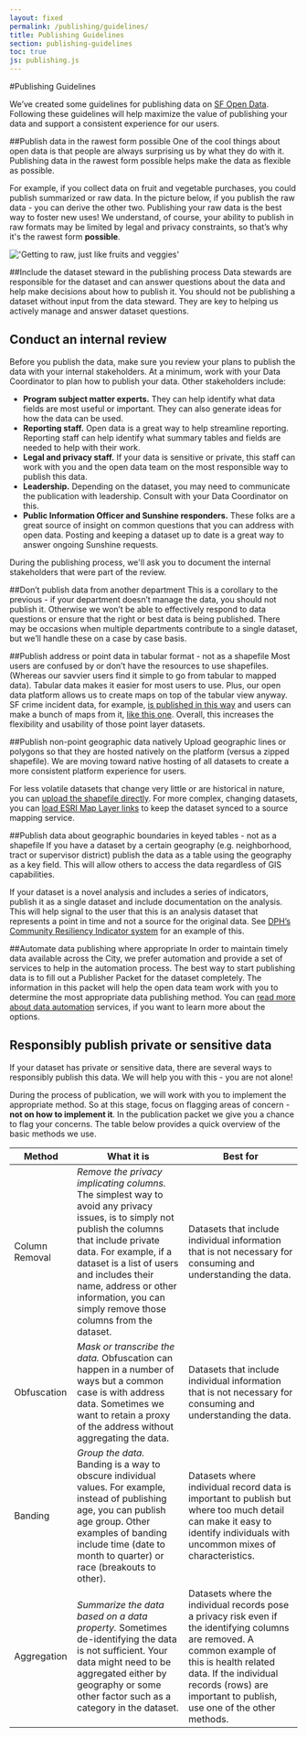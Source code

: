 ```yaml
---
layout: fixed
permalink: /publishing/guidelines/
title: Publishing Guidelines
section: publishing-guidelines
toc: true
js: publishing.js
---
```


#Publishing Guidelines

We’ve created some guidelines for publishing data on [SF Open Data](https://data.sfgov.org). Following these guidelines will help maximize the value of publishing your data and support a consistent experience for our users.

##Publish data in the rawest form possible
One of the cool things about open data is that people are always surprising us by what they do with it. Publishing data in the rawest form possible helps make the data as flexible as possible.

For example, if you collect data on fruit and vegetable purchases, you could publish summarized or raw data. In the picture below, if you publish the raw data - you can derive the other two. Publishing your raw data is the best way to foster new uses! We understand, of course, your ability to publish in raw formats may be limited by legal and privacy constraints, so that’s why it's the rawest form **possible**.

!['Getting to raw, just like fruits and veggies']({{site.baseurl}}/assets/img/publishing/fruits_veggies.png)

##Include the dataset steward in the publishing process
Data stewards are responsible for the dataset and can answer questions about the data and help make decisions about how to publish it. You should not be publishing a dataset without input from the data steward. They are key to helping us actively manage and answer dataset questions. 

## Conduct an internal review
Before you publish the data, make sure you review your plans to publish the data with your internal stakeholders. At a minimum, work with your Data Coordinator to plan how to publish your data. Other stakeholders include:

 - **Program subject matter experts.** They can help identify what data fields are most useful or important. They can also generate ideas for how the data can be used.
 - **Reporting staff.** Open data is a great way to help streamline reporting. Reporting staff can help identify what summary tables and fields are needed to help with their work.
 - **Legal and privacy staff.** If your data is sensitive or private, this staff can work with you and the open data team on the most responsible way to publish this data.
 - **Leadership.** Depending on the dataset, you may need to communicate the publication with leadership. Consult with your Data Coordinator on this.
 - **Public Information Officer and Sunshine responders.** These folks are a great source of insight on common questions that you can address with open data. Posting and keeping a dataset up to date is a great way to answer ongoing Sunshine requests.

During the publishing process, we'll ask you to document the internal stakeholders that were part of the review.

##Don’t publish data from another department
This is a corollary to the previous - if your department doesn’t manage the data, you should not publish it. Otherwise we won’t be able to effectively respond to data questions or ensure that the right or best data is being published. There may be occasions when multiple departments contribute to a single dataset, but we’ll handle these on a case by case basis.

##Publish address or point data in tabular format - not as a shapefile
Most users are confused by or don’t have the resources to use shapefiles. (Whereas our savvier users find it simple to go from tabular to mapped data). Tabular data makes it easier for most users to use. Plus, our open data platform allows us to create maps on top of the tabular view anyway. SF crime incident data, for example, [is published in this way](https://data.sfgov.org/Public-Safety/SFPD-Incidents-from-1-January-2014/tmnf-yvry) and users can make a bunch of maps from it, [like this one](https://data.sfgov.org/Public-Safety/West-Portal-Area/yani-faij). Overall, this increases the flexibility and usability of those point layer datasets.

##Publish non-point geographic data natively
Upload geographic lines or polygons so that they are hosted natively on the platform (versus a zipped shapefile). We are moving toward native hosting of all datasets to create a more consistent platform experience for users.

For less volatile datasets that change very little or are historical in nature, you can [upload the shapefile directly](https://support.socrata.com/hc/en-us/articles/202950488-Host-geospatial-files-using-Socrata-Mondara). For more complex, changing datasets, you can [load ESRI Map Layer links](https://support.socrata.com/hc/en-us/articles/202950498-Connect-an-ESRI-map-layer) to keep the dataset synced to a source mapping service.

##Publish data about geographic boundaries in keyed tables - not as a shapefile
If you have a dataset by a certain geography (e.g. neighborhood, tract or supervisor district) publish the data as a table using the geography as a key field. This will allow others to access the data regardless of GIS capabilities.

If your dataset is a novel analysis and includes a series of indicators, publish it as a single dataset and include documentation on the analysis. This will help signal to the user that this is an analysis dataset that represents a point in time and not a source for the original data. See [DPH’s Community Resiliency Indicator system](https://www.google.com/url?q=https://data.sfgov.org/Health-and-Social-Services/Community-Resiliency-Indicator-System/banc-xdvr) for an example of this.

##Automate data publishing where appropriate
In order to maintain timely data available across the City, we prefer automation and provide a set of services to help in the automation process. The best way to start publishing data is to fill out a Publisher Packet for the dataset completely. The information in this packet will help the open data team work with you to determine the most appropriate data publishing method. You can [read more about data automation]({{site.baseurl}}/publishing/automation) services, if you want to learn more about the options.

## Responsibly publish private or sensitive data
If your dataset has private or sensitive data, there are several ways to responsibly publish this data. We will help you with this - you are not alone!

During the process of publication, we will work with you to implement the appropriate method. So at this stage, focus on flagging areas of concern - **not on how to implement it**. In the publication packet we give you a chance to flag your concerns. The table below provides a quick overview of the basic methods we use.

| Method | What it is | Best for |
| ------------- |-------------| -----|
| Column Removal | *Remove the privacy implicating columns.* The simplest way to avoid any privacy issues, is to simply not publish the columns that include private data. For example, if a dataset is a list of users and includes their name, address or other information, you can simply remove those columns from the dataset.| Datasets that include individual information that is not necessary for consuming and understanding the data.|
| Obfuscation | *Mask or transcribe the data.* Obfuscation can happen in a number of ways but a common case is with address data. Sometimes we want to retain a proxy of the address without aggregating the data. | Datasets that include individual information that is not necessary for consuming and understanding the data. |
| Banding | *Group the data.* Banding is a way to obscure individual values. For example, instead of publishing age, you can publish age group. Other examples of banding include time (date to month to quarter) or race (breakouts to other). | Datasets where individual record data is important to publish but where too much detail can make it easy to identify individuals with uncommon mixes of characteristics. |
| Aggregation | *Summarize the data based on a data property.* Sometimes de-identifying the data is not sufficient. Your data might need to be aggregated either by geography or some other factor such as a category in the dataset. | Datasets where the individual records pose a privacy risk even if the identifying columns are removed. A common example of this is health related data. If the individual records (rows) are important to publish, use one of the other methods. |
